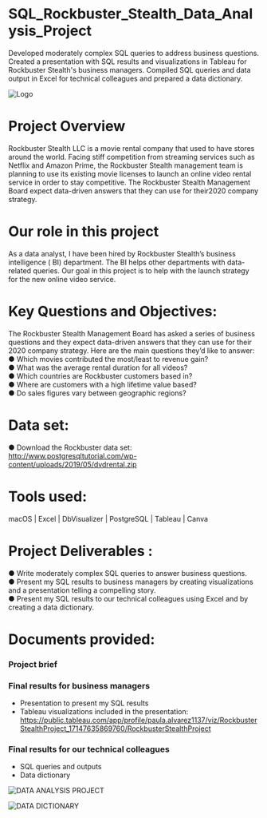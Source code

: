 # SQL_Rockbuster_Stealth_Data_Analysis_Project
Developed moderately complex SQL queries to address business questions. Created a presentation with SQL results and visualizations in Tableau for Rockbuster Stealth's business managers. Compiled SQL queries and data output in Excel for technical colleagues and prepared a data dictionary.

![Logo](https://github.com/paulaavz/SQL_Rockbuster_Stealth_Data_Analysis_Project/assets/140116751/b1556574-4dae-4f7b-b7c1-6002fad66fc1)
# Project Overview
Rockbuster Stealth LLC is a movie rental company that used to have stores around the  world.
Facing stiff competition from streaming services such as Netflix and Amazon Prime,  the Rockbuster Stealth management team is planning to use its existing movie licenses to  launch an online video rental service in order to stay competitive. 
The Rockbuster Stealth Management Board expect data-driven answers that they can use for their2020 company strategy.

# Our role in this project
As a data analyst, I have been hired by Rockbuster Stealth’s business intelligence ( BI)  department.  The BI helps other departments with data-related queries. 
Our goal in this project is to help with the launch strategy for the new online video service. 

# Key Questions and Objectives:
The  Rockbuster  Stealth  Management  Board  has  asked  a  series  of  business  questions  and   they  expect  data-driven  answers  that  they  can  use  for  their  2020  company  strategy.  Here  are   the  main  questions  they’d  like  to  answer:     
●	Which movies contributed the most/least to revenue gain?     
●	What was the average rental duration for all videos?   
●	Which countries are Rockbuster customers based in?   
●	Where are customers with a high lifetime value based?   
●	Do sales figures vary between geographic regions?   

# Data set:
●	Download  the  Rockbuster  data  set: http://www.postgresqltutorial.com/wp-content/uploads/2019/05/dvdrental.zip

# Tools used:
macOS | Excel | DbVisualizer | PostgreSQL | Tableau | Canva

# Project  Deliverables :
●	Write moderately complex SQL queries to answer business questions.   
●	Present my SQL results to business managers by creating visualizations and a presentation telling a compelling story.     
●	Present my SQL results to our technical colleagues using Excel and by creating a data dictionary.     


# Documents provided:
### Project brief
### Final results for business managers
- Presentation to present my SQL results
- Tableau visualizations included in the presentation: https://public.tableau.com/app/profile/paula.alvarez1137/viz/RockbusterStealthProject_17147635869760/RockbusterStealthProject
### Final results for our technical colleagues
- SQL queries and outputs
- Data dictionary
  
![DATA ANALYSIS PROJECT](https://github.com/paulaavz/SQL_Rockbuster_Stealth_Data_Analysis_Project/assets/140116751/b6d8e0cd-d73a-41e7-8e01-088ecec3f401)

![DATA DICTIONARY](https://github.com/paulaavz/SQL_Rockbuster_Stealth_Data_Analysis_Project/assets/140116751/6036e8e8-8d8d-4326-b5cf-fa356e34438e)
